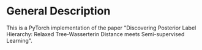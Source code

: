 # General Description
This is a PyTorch implementation of the paper "Discovering Posterior Label Hierarchy: Relaxed Tree-Wasserterin Distance meets Semi-supervised Learning".
